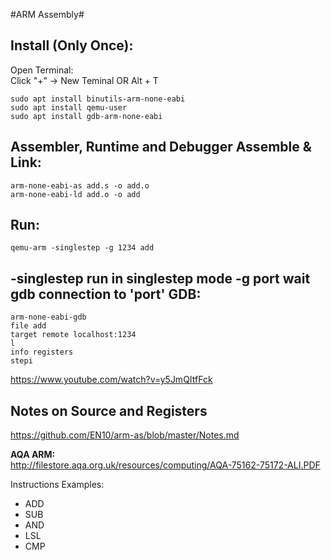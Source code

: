 #ARM Assembly#

Install (Only Once):    
-
Open Terminal:  
Click "+" -> New Teminal OR Alt + T     

    sudo apt install binutils-arm-none-eabi 
    sudo apt install qemu-user  
    sudo apt install gdb-arm-none-eabi
Assembler, Runtime and Debugger
Assemble & Link:    
-
    arm-none-eabi-as add.s -o add.o
    arm-none-eabi-ld add.o -o add

Run:    
-
    qemu-arm -singlestep -g 1234 add
-singlestep     run in singlestep mode
-g port         wait gdb connection to 'port'
GDB:
-
    arm-none-eabi-gdb
    file add
    target remote localhost:1234
    l
    info registers
    stepi
    
https://www.youtube.com/watch?v=y5JmQItfFck 
    
Notes on Source and Registers
-
https://github.com/EN10/arm-as/blob/master/Notes.md  

**AQA ARM:**     
http://filestore.aqa.org.uk/resources/computing/AQA-75162-75172-ALI.PDF 

Instructions Examples:  
*   ADD 
*   SUB
*   AND 
*   LSL
*   CMP